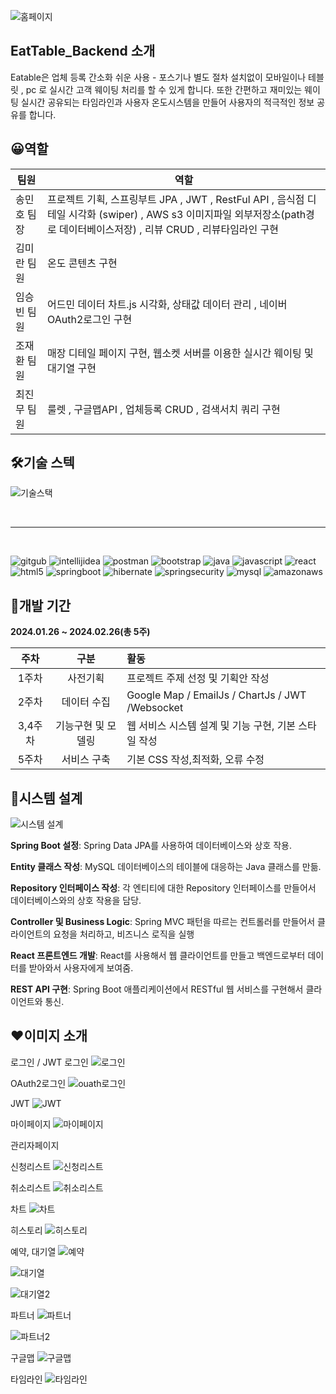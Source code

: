 
![홈페이지](https://github.com/jh981117/jh981117/assets/146803040/ea24bc8a-81dc-4f8e-849a-38efa97467ad)


## **EatTable_Backend 소개**

Eatable은 업체 등록 간소화 쉬운 사용  - 포스기나 별도 절차 설치없이 모바일이나 테블릿 , pc 로 실시간  고객  웨이팅 처리를 할 수 있게 합니다.  또한 간편하고 재미있는 웨이팅 실시간 공유되는 타임라인과 
사용자 온도시스템을 만들어  사용자의 적극적인 정보 공유를 합니다.


## 😀**역할**

|팀원|역할|
|------|---|
|송민호 팀장 | 프로젝트 기획,  스프링부트  JPA , JWT , RestFul API , 음식점 디테일 시각화 (swiper) , AWS s3 이미지파일 외부저장소(path경로 데이터베이스저장) , 리뷰 CRUD , 리뷰타임라인 구현|
|김미란 팀원|온도 콘텐츠 구현|
|임승빈 팀원|어드민 데이터 차트.js 시각화, 상태값 데이터 관리 , 네이버OAuth2로그인 구현|
|조재환 팀원|매장 디테일 페이지 구현, 웹소켓 서버를 이용한 실시간 웨이팅 및 대기열 구현|
|최진무 팀원|룰렛 , 구글맵API , 업체등록 CRUD , 검색서치 쿼리 구현|



## 🛠**기술 스텍**
![기술스택](https://github.com/jh981117/jh981117/assets/146803040/a12c84b9-4d16-4ace-bb78-711848458631)


<br/>
<hr/>
<br/>

![gitgub](https://img.shields.io/badge/GitHub-100000?style=for-the-badge&logo=github&logoColor=white)
![intellijidea](https://img.shields.io/badge/IntelliJ_IDEA-000000.svg?style=for-the-badge&logo=intellij-idea&logoColor=white
)
![postman](https://img.shields.io/badge/Postman-FF6C37?style=for-the-badge&logo=postman&logoColor=white)
![bootstrap](https://img.shields.io/badge/Bootstrap-563D7C?style=for-the-badge&logo=bootstrap&logoColor=white
)
![java](https://img.shields.io/badge/Java-ED8B00?style=for-the-badge&logo=openjdk&logoColor=white
)
![javascript](https://img.shields.io/badge/JavaScript-F7DF1E?style=for-the-badge&logo=JavaScript&logoColor=white
)
![react](https://img.shields.io/badge/React-20232A?style=for-the-badge&logo=react&logoColor=61DAFB
)
![html5](https://img.shields.io/badge/HTML5-E34F26?style=for-the-badge&logo=html5&logoColor=white
)
![springboot](https://img.shields.io/badge/springboot-6DB33F?style=for-the-badge&logo=springboot&logoColor=white
)
![hibernate](https://img.shields.io/badge/Hibernate-59666C?style=for-the-badge&logo=Hibernate&logoColor=white
)
![springsecurity](https://img.shields.io/badge/Spring_Security-6DB33F?style=for-the-badge&logo=Spring-Security&logoColor=white)
![mysql](https://img.shields.io/badge/MySQL-005C84?style=for-the-badge&logo=mysql&logoColor=white
)
![amazonaws](https://img.shields.io/badge/Amazon_AWS-232F3E?style=for-the-badge&logo=amazon-aws&logoColor=white
)
## 📆**개발 기간**

**2024.01.26 ~ 2024.02.26(총 5주)**

|주차 |구분 |활동|
|:----:|:----:|:----|
|1주차|사전기획   |  프로젝트 주제 선정 및 기획안 작성  | 
|2주차|데이터 수집   |  Google Map / EmailJs / ChartJs / JWT /Websocket|
|3,4주차|기능구현 및 모델링   |  웹 서비스 시스템 설계 및 기능 구현, 기본 스타일 작성  |  
|5주차|서비스 구축   |  기본  CSS 작성,최적화, 오류 수정  |  



## 🔄**시스템 설계**

![시스템 설계](https://github.com/jh981117/jh981117/assets/146803040/daea4bc1-5fe0-468a-91b5-edc8684a6f67)

**Spring Boot 설정**: Spring Data JPA를 사용하여 데이터베이스와 상호 작용.

**Entity 클래스 작성**: MySQL 데이터베이스의 테이블에 대응하는 Java 클래스를 만듦.

**Repository 인터페이스 작성**: 각 엔티티에 대한 Repository 인터페이스를 만들어서 데이터베이스와의 상호 작용을 담당.

**Controller 및 Business Logic**: Spring MVC 패턴을 따르는 컨트롤러를 만들어서 클라이언트의 요청을 처리하고, 비즈니스 로직을 실행

**React 프론트엔드 개발**: React를 사용해서 웹 클라이언트를 만들고 백엔드로부터 데이터를 받아와서 사용자에게 보여줌.

**REST API 구현**: Spring Boot 애플리케이션에서 RESTful 웹 서비스를 구현해서 클라이언트와 통신.

## ❤**이미지 소개**
로그인 / JWT
로그인
![로그인](https://github.com/jh981117/jh981117/assets/146803040/ee82f2c9-f0f3-44b6-bfdf-70cbd2b0163e)

OAuth2로그인
![ouath로그인](https://github.com/jh981117/jh981117/assets/146803040/1eaabe3c-d875-4b5f-a434-366aa0c596fa)


JWT
![JWT](https://github.com/jh981117/jh981117/assets/146803040/df58a569-cbd5-42af-a994-a42363724e8f)

마이페이지
![마이페이지](https://github.com/jh981117/jh981117/assets/146803040/a27054c9-165b-4484-8584-4760300ec005)

관리자페이지

신청리스트
![신청리스트](https://github.com/jh981117/jh981117/assets/146803040/a91ad8ca-380a-49cf-bbb9-49d81388cade)

취소리스트
![취소리스트](https://github.com/jh981117/jh981117/assets/146803040/89792625-9dce-460c-bcde-957d097ef23c)

차트
![차트](https://github.com/jh981117/jh981117/assets/146803040/3a2e9560-4aa1-48de-8bc0-434200951178)

히스토리
![히스토리](https://github.com/jh981117/jh981117/assets/146803040/77eeb7a6-57e3-4793-a61f-9a64a03bea22)

예약, 대기열
![예약](https://github.com/jh981117/jh981117/assets/146803040/320711c9-0703-4a2a-9edc-f16ed194733c)

![대기열](https://github.com/jh981117/jh981117/assets/146803040/31bca664-6e42-4fbe-9b13-de0298b002f6)

![대기열2](https://github.com/jh981117/jh981117/assets/146803040/fa9edfa9-4825-4774-803e-f95a3ac3a06e)

파트너
![파트너](https://github.com/jh981117/jh981117/assets/146803040/15e3d2ee-56bd-4e79-bb4c-078e7e7abbce)

![파트너2](https://github.com/jh981117/jh981117/assets/146803040/eebf913e-33e7-43d7-9316-2e6db168fb9d)


구글맵
![구글맵](https://github.com/jh981117/jh981117/assets/146803040/34e4b636-30c7-472f-bc61-8eada834ba09)

타임라인
![타임라인](https://github.com/jh981117/jh981117/assets/146803040/a0cde480-19d8-4385-a381-a6af8f9f4968)
